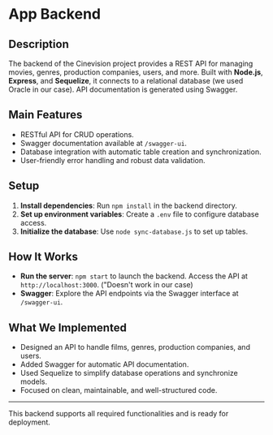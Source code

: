 # App Backend

## Description
The backend of the Cinevision project provides a REST API for managing movies, genres, production companies, users, and more. Built with **Node.js**, **Express**, and **Sequelize**, it connects to a relational database (we used Oracle in our case). API documentation is generated using Swagger.

## Main Features
- RESTful API for CRUD operations.
- Swagger documentation available at `/swagger-ui`.
- Database integration with automatic table creation and synchronization.
- User-friendly error handling and robust data validation.

## Setup
1. **Install dependencies**: Run `npm install` in the backend directory.
2. **Set up environment variables**: Create a `.env` file to configure database access.
3. **Initialize the database**: Use `node sync-database.js` to set up tables.

## How It Works
- **Run the server**: `npm start` to launch the backend. Access the API at `http://localhost:3000`. ("Doesn't work in our case)
- **Swagger**: Explore the API endpoints via the Swagger interface at `/swagger-ui`.

## What We Implemented
- Designed an API to handle films, genres, production companies, and users.
- Added Swagger for automatic API documentation.
- Used Sequelize to simplify database operations and synchronize models.
- Focused on clean, maintainable, and well-structured code.

---

This backend supports all required functionalities and is ready for deployment. 

